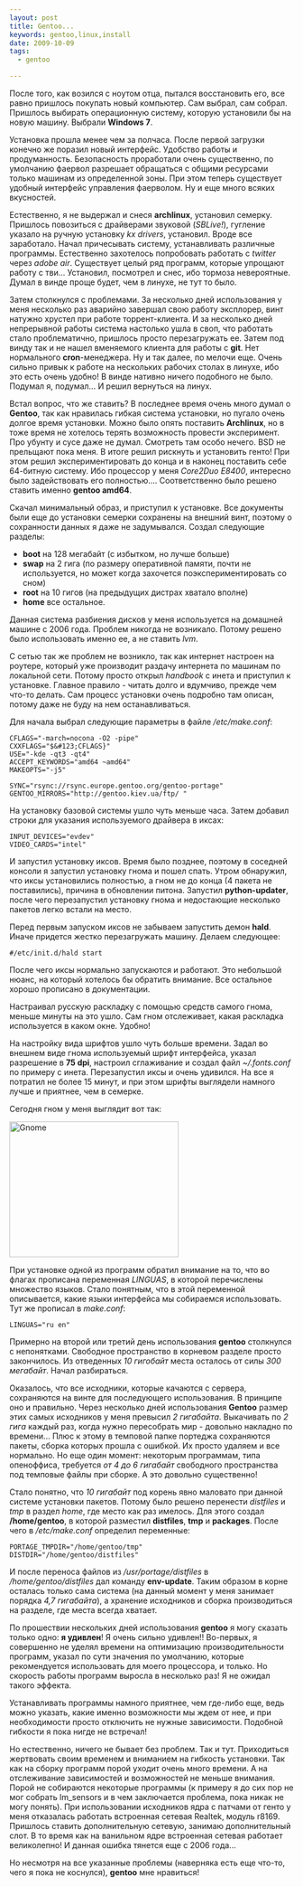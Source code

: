 ```yaml
--- 
layout: post
title: Gentoo...
keywords: gentoo,linux,install
date: 2009-10-09
tags:
  - gentoo

---
```

После того, как возился с ноутом отца, пытался восстановить его, все равно пришлось покупать новый компьютер. Сам выбрал, сам собрал. Пришлось выбирать операционную систему, которую установили бы на новую машину. Выбрали <strong>Windows 7</strong>.

Установка прошла менее чем за полчаса. После первой загрузки конечно же поразил новый интерфейс. Удобство работы и продуманность. Безопасность проработали очень существенно, по умолчанию фаервол разрешает обращаться с общими ресурсами только машинам из определенной зоны. При этом теперь существует удобный интерфейс управления фаерволом. Ну и еще много всяких вкусностей.

Естественно, я не выдержал и снеся <strong>archlinux</strong>, установил семерку. Пришлось повозиться с драйверами звуковой (<em>SBLive!</em>), гугление указало на ручную установку <em>kx drivers</em>, установил. Вроде все заработало. Начал причесывать систему, устанавливать различные программы. Естественно захотелось попробовать работать с <em>twitter</em> через <em>adobe air</em>. Существует целый ряд программ, которые упрощают работу с тви... Установил, посмотрел и снес, ибо тормоза невероятные. Думал в винде проще будет, чем в линухе, не тут то было.

Затем столкнулся с проблемами. За несколько дней использования у меня несколько раз аварийно завершал свою работу эксплорер, винт натужно хрустел при работе торрент-клиента. И за несколько дней непрерывной работы система настолько ушла в своп, что работать стало проблематично, пришлось просто перезагружать ее. Затем под винду так и не нашел вменяемого клиента для работы с <strong>git</strong>. Нет нормального <strong>cron</strong>-менеджера. Ну и так далее, по мелочи еще. Очень сильно привык к работе на нескольких рабочих столах в линухе, ибо это есть очень удобно! В винде нативно ничего подобного не было. Подумал я, подумал... И решил вернуться на линух.

Встал вопрос, что же ставить? В последнее время очень много думал о <strong>Gentoo</strong>, так как нравилась гибкая система установки, но пугало очень долгое время установки. Можно было опять поставить <strong>Archlinux</strong>, но в тоже время не хотелось терять возможность провести эксперимент. Про убунту и сусе даже не думал. Смотреть там особо нечего. BSD не прельщают пока меня. В итоге решил рискнуть и установить генто! При этом решил экспериментировать до конца и в наконец поставить себе 64-битную систему. Ибо процессор у меня <em>Core2Duo E8400</em>, интересно было задействовать его полностью.... Соответственно было решено ставить именно <strong>gentoo amd64</strong>.

Скачал минимальный образ, и приступил к установке. Все документы были еще до установки семерки сохранены на внешний винт, поэтому о сохранности данных я даже не задумывался. Создал следующие разделы:
<ul>
	<li><strong>boot</strong> на 128 мегабайт (с избытком, но лучше больше)</li>
	<li><strong>swap</strong> на 2 гига (по размеру оперативной памяти, почти не используется, но может когда захочется поэкспериментировать со сном)</li>
	<li><strong>root</strong> на 10 гигов (на предыдущих дистрах хватало вполне)</li>
	<li><strong>home</strong> все остальное.</li>
</ul>
Данная система разбиения дисков у меня используется на домашней машине с 2006 года. Проблем никогда не возникало. Потому решено было использовать именно ее, а не ставить <em>lvm</em>.

С сетью так же проблем не возникло, так как интернет настроен на роутере, который уже производит раздачу интернета по машинам по локальной сети. Потому просто открыл <em>handbook</em> с инета и приступил к установке. Главное правило - читать долго и вдумчиво, прежде чем что-то делать. Сам процесс установки очень подробно там описан, потому даже не буду на нем останавливаться.

Для начала выбрал следующие параметры в файле <em>/etc/make.conf</em>:

    CFLAGS="-march=nocona -O2 -pipe"
    CXXFLAGS="$&#123;CFLAGS}"
    USE="-kde -qt3 -qt4"
    ACCEPT_KEYWORDS="amd64 ~amd64"
    MAKEOPTS="-j5"

    SYNC="rsync://rsync.europe.gentoo.org/gentoo-portage"
    GENTOO_MIRRORS="http://gentoo.kiev.ua/ftp/ "

На установку базовой системы ушло чуть меньше часа. Затем добавил строки для указания используемого драйвера в иксах:

    INPUT_DEVICES="evdev"
    VIDEO_CARDS="intel"

И запустил установку иксов. Время было позднее, поэтому в соседней консоли я запустил установку гнома и пошел спать. Утром обнаружил, что иксы установились полностью, а гном не до конца (4 пакета не поставились), причина в обновлении питона. Запустил <strong>python-updater</strong>, после чего перезапустил установку гнома и недостающие несколько пакетов легко встали на место.

Перед первым запуском иксов не забываем запустить демон <strong>hald</strong>. Иначе придется жестко перезагружать машину. Делаем следующее:

    #/etc/init.d/hald start

После чего иксы нормально запускаются и работают. Это небольшой нюанс, на который хотелось бы обратить внимание. Все остальное хорошо прописано в документации.

Настраивал русскую раскладку с помощью средств самого гнома, меньше минуты на это ушло. Сам гном отслеживает, какая раскладка используется в каком окне. Удобно!

На настройку вида шрифтов ушло чуть больше времени. Задал во внешнем виде гнома используемый шрифт интерфейса, указал разрешение в <strong>75 dpi</strong>, настроил сглаживание и создал файл <em>~/.fonts.conf</em> по примеру с инета. Перезапустил иксы и очень удивился. На все я потратил не более 15 минут, и при этом шрифты выглядели намного лучше и приятнее, чем в семерке.

Сегодня гном у меня выглядит вот так:

<a href="http://static.juev.ru/2009/10/gnome.png" id="lightbox"><img class="aligncenter size-medium wp-image-609" title="gnome" src="http://static.juev.ru/2009/10/gnome-300x240.png" alt="Gnome" width="300" height="240" /></a>

При установке одной из программ обратил внимание на то, что во флагах прописана переменная <em>LINGUAS</em>, в которой перечислены множество языков. Стало понятным, что в этой переменной описывается, какие языки интерфейса мы собираемся использовать. Тут же прописал в <em>make.conf</em>:

    LINGUAS="ru en"

Примерно на второй или третий день использования <strong>gentoo</strong> столкнулся с непонятками. Свободное пространство в корневом разделе просто закончилось. Из отведенных <em>10 гигобайт</em> места осталось от силы <em>300 мегабайт</em>. Начал разбираться.

Оказалось, что все исходники, которые качаются с сервера, сохраняются на винте для последующего использования. В принципе оно и правильно. Через несколько дней использования <strong>Gentoo</strong> размер этих самых исходников у меня превысил <em>2 гигабайта</em>. Выкачивать по<em> 2 гига</em> каждый раз, когда нужно пересобрать мир - довольно накладно по времени... Плюс к этому в темповой папке портеджа сохраняются пакеты, сборка которых прошла с ошибкой. Их просто удаляем и все нормально. Но еще один момент: некоторым программам, типа опеноффиса, требуется <em>от 4 до 6 гигабайт</em> свободного пространства под темповые файлы при сборке. А это довольно существенно!

Стало понятно, что <em>10 гигабайт</em> под корень явно маловато при данной системе установки пакетов. Потому было решено перенести <em>distfiles</em> и <em>tmp</em> в раздел <em>home</em>, где место как раз имелось. Для этого создал <strong>/home/gentoo</strong>, в которой разместил <strong>distfiles</strong>, <strong>tmp</strong> и <strong>packages</strong>. После чего в <em>/etc/make.conf</em> определил переменные:

    PORTAGE_TMPDIR="/home/gentoo/tmp"
    DISTDIR="/home/gentoo/distfiles"

И после переноса файлов из <em>/usr/portage/distfiles</em> в <em>/home/gentoo/distfiles</em> дал команду <strong>env-update</strong>. Таким образом в корне осталась только сама система (на данный момент у меня занимает порядка <em>4,7 гигабайта</em>), а хранение исходников и сборка производиться на разделе, где места всегда хватает.

По прошествии нескольких дней использования <strong>gentoo</strong> я могу сказать только одно: <strong>я удивлен</strong>! Я очень сильно удивлен!! Во-первых, я совершенно не уделял времени на оптимизацию производительности программ, указал по сути значения по умолчанию, которые рекомендуется использовать для моего процессора, и только. Но скорость работы программ выросла в несколько раз! Я не ожидал такого эффекта.

Устанавливать программы намного приятнее, чем где-либо еще, ведь можно указать, какие именно возможности мы ждем от нее, и при необходимости просто отключить не нужные зависимости. Подобной гибкости я пока нигде не встречал!

Но естественно, ничего не бывает без проблем. Так и тут. Приходиться жертвовать своим
временем и вниманием на гибкость установки. Так как на сборку программ порой уходит очень
много времени. А на отслеживание зависимостей и возможностей не меньше внимания. Порой не
собираются некоторые программы (к примеру я до сих пор не мог собрать lm\_sensors и в чем заключается проблема, пока никак не могу понять). При использовании исходников ядра с патчами от генто у меня отказалась работать встроенная сетевая Realtek, модуль r8169. Пришлось ставить дополнительную сетевую, занимаю дополнительный слот. В то время как на ванильном ядре встроенная сетевая работает великолепно! И данная ошибка тянется еще с 2006 года...

Но несмотря на все указанные проблемы (наверняка есть еще что-то, чего я пока не коснулся), <strong>gentoo</strong> мне нравиться!
